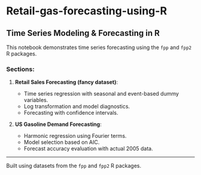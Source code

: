 # Retail-gas-forecasting-using-R

## Time Series Modeling & Forecasting in R

This notebook demonstrates time series forecasting using the `fpp` and `fpp2` R packages.

### Sections:
1. **Retail Sales Forecasting (fancy dataset)**:
   - Time series regression with seasonal and event-based dummy variables.
   - Log transformation and model diagnostics.
   - Forecasting with confidence intervals.

2. **US Gasoline Demand Forecasting**:
   - Harmonic regression using Fourier terms.
   - Model selection based on AIC.
   - Forecast accuracy evaluation with actual 2005 data.

---

Built using datasets from the `fpp` and `fpp2` R packages.
